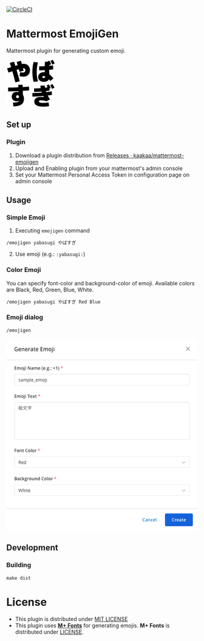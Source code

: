 [![CircleCI](https://circleci.com/gh/kaakaa/mattermost-emojigen/tree/master.svg?style=svg)](https://circleci.com/gh/kaakaa/mattermost-emojigen/tree/master)

# Mattermost EmojiGen

Mattermost plugin for generating custom emoji.

![sample](./emoji_sample.png)

## Set up

### Plugin
1. Download a plugin distribution from [Releases · kaakaa/mattermost\-emojigen](https://github.com/kaakaa/mattermost-emojigen/releases)
2. Upload and Enabling plugin from your mattermost's admin console
3. Set your Mattermost Personal Access Token in configuration page on admin console

## Usage

### Simple Emoji
1. Executing `emojigen` command
```
/emojigen yabasugi やばすぎ
```
2. Use emoji (e.g.: `:yabasugi:`)

### Color Emoji
You can specify font-color and background-color of emoji. Available colors are Black, Red, Green, Blue, White.

```
/emojigen yabasugi やばすぎ Red Blue
```

### Emoji dialog
```
/emojigen
```

![Emoji Dialog](./emoji_dialog.png)

## Development

### Building

```
make dist
```

# License

* This plugin is distributed under [MIT LICENSE](LICENSE)
* This plugin uses [**M+ Fonts**](https://mplus-fonts.osdn.jp/) for generating emojis. **M+ Fonts** is distributed under [LICENSE](./assets/ttf/mplus/LICENSE_E).